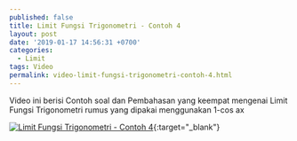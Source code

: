 ```yaml
---
published: false
title: Limit Fungsi Trigonometri - Contoh 4
layout: post
date: '2019-01-17 14:56:31 +0700'
categories:
  - Limit
tags: Video
permalink: video-limit-fungsi-trigonometri-contoh-4.html
---
```

Video ini berisi Contoh soal dan Pembahasan yang keempat mengenai Limit Fungsi Trigonometri
rumus yang dipakai menggunakan 1-cos ax

[![Limit Fungsi Trigonometri - Contoh 4](https://img.youtube.com/vi/fyJmPq5ZNxE/0.jpg)](https://www.youtube.com/watch?v=fyJmPq5ZNxE){:target="_blank"}
